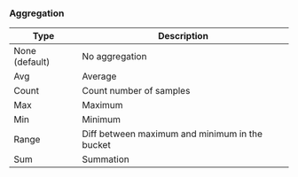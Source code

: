 ### Aggregation

| Type           | Description                                    |
| -------------- | ---------------------------------------------- |
| None (default) | No aggregation                                 |
| Avg            | Average                                        |
| Count          | Count number of samples                        |
| Max            | Maximum                                        |
| Min            | Minimum                                        |
| Range          | Diff between maximum and minimum in the bucket |
| Sum            | Summation                                      |

